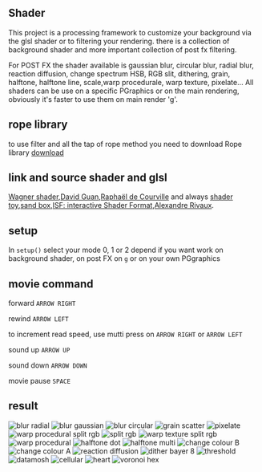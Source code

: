 ## Shader
This project is a processing framework to customize your background via the glsl shader or to filtering your rendering.
there is a collection of background shader and more important collection of post fx filtering.

For POST FX the shader available is gaussian blur, circular blur, radial blur, reaction diffusion, change spectrum HSB, RGB slit, dithering, grain, halftone, halftone line, scale,warp procedurale, warp texture, pixelate...
All shaders can be use on a specific PGraphics or on the main rendering, obviously it's faster to use them on main render 'g'.

## rope library
to use filter and all the tap of rope method you need to download Rope library
[download](https://github.com/StanLepunK/Rope/blob/master/build_rope/Rope.zip)

## link and source shader and glsl

[Wagner shader](https://github.com/spite/Wagner/tree/master/fragment-shaders),[David Guan](https://medium.com/david-guan/webgl-and-image-filter-101-5017b290d02f),[Raphaël de Courville](https://github.com/SableRaf/Filters4Processing)
and always [shader toy](https://github.com/SableRaf/Filters4Processing),[sand box](http://glslsandbox.com/),[ISF: interactive Shader Format](https://www.interactiveshaderformat.com/),[Alexandre Rivaux](https://github.com/alexr4/datamoshing-GLSL).

## setup
In `setup()` select your mode 0, 1 or 2 depend if you want work on background shader, on post FX on `g` or on your own PGgraphics

## movie command
forward `ARROW RIGHT`

rewind `ARROW LEFT`

to increment read speed, use mutti press on `ARROW RIGHT` or `ARROW LEFT`

sound up `ARROW UP`

sound down `ARROW DOWN`

movie pause `SPACE`


## result
![blur radial](https://github.com/StanLepunK/Shader/blob/master/img_link/IM%20184796.jpg)
![blur gaussian](https://github.com/StanLepunK/Shader/blob/master/img_link/IM%20184797.jpg)
![blur circular](https://github.com/StanLepunK/Shader/blob/master/img_link/IM%20184798.jpg)
![grain scatter](https://github.com/StanLepunK/Shader/blob/master/img_link/IM%20184799.jpg)
![pixelate](https://github.com/StanLepunK/Shader/blob/master/img_link/IM%20184800.jpg)
![warp procedural split rgb](https://github.com/StanLepunK/Shader/blob/master/img_link/IM%20184801.jpg)
![split rgb](https://github.com/StanLepunK/Shader/blob/master/img_link/IM%20184802.jpg)
![warp texture split rgb](https://github.com/StanLepunK/Shader/blob/master/img_link/IM%20184803.jpg)
![warp procedural](https://github.com/StanLepunK/Shader/blob/master/img_link/IM%20184804.jpg)
![halftone dot](https://github.com/StanLepunK/Shader/blob/master/img_link/IM%20184805.jpg)
![halftone multi](https://github.com/StanLepunK/Shader/blob/master/img_link/IM%20184809.jpg)
![change colour B](https://github.com/StanLepunK/Shader/blob/master/img_link/IM%20184806.jpg)
![change colour A](https://github.com/StanLepunK/Shader/blob/master/img_link/IM%20184807.jpg)
![reaction diffusion](https://github.com/StanLepunK/Shader/blob/master/img_link/IM%20184808.jpg)
![dither bayer 8](https://github.com/StanLepunK/Shader/blob/master/img_link/IM%20184810.jpg)
![threshold](https://github.com/StanLepunK/Shader/blob/master/img_link/IM%20184811.jpg)
![datamosh](https://github.com/StanLepunK/Shader/blob/master/img_link/IM%20184812.jpg)
![cellular](https://github.com/StanLepunK/Shader/blob/master/img_link/IM%20300809.jpg)
![heart](https://github.com/StanLepunK/Shader/blob/master/img_link/IM%20300810.jpg)
![voronoi hex](https://github.com/StanLepunK/Shader/blob/master/img_link/IM%20300811.jpg)

